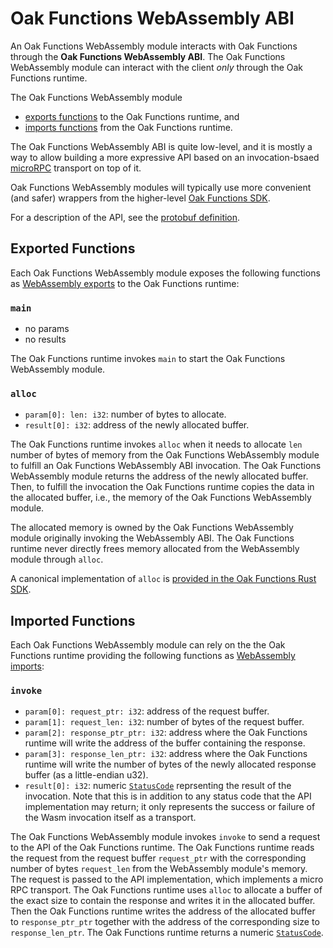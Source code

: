 # Oak Functions WebAssembly ABI

An Oak Functions WebAssembly module interacts with Oak Functions through the
**Oak Functions WebAssembly ABI**. The Oak Functions WebAssembly module can
interact with the client _only_ through the Oak Functions runtime.

The Oak Functions WebAssembly module

- [exports functions](#exported-functions) to the Oak Functions runtime, and
- [imports functions](#imported-functions) from the Oak Functions runtime.

The Oak Functions WebAssembly ABI is quite low-level, and it is mostly a way to
allow building a more expressive API based on an invocation-bsaed
[microRPC](/micro_rpc/) transport on top of it.

Oak Functions WebAssembly modules will typically use more convenient (and safer)
wrappers from the higher-level [Oak Functions SDK](/oak_functions_sdk/).

For a description of the API, see the
[protobuf definition](/oak_functions_sdk/proto/oak_functions_wasm.proto).

## Exported Functions

Each Oak Functions WebAssembly module exposes the following functions as
[WebAssembly exports](https://webassembly.github.io/spec/core/syntax/modules.html#exports)
to the Oak Functions runtime:

### `main`

- no params
- no results

The Oak Functions runtime invokes `main` to start the Oak Functions WebAssembly
module.

### `alloc`

- `param[0]: len: i32`: number of bytes to allocate.
- `result[0]: i32`: address of the newly allocated buffer.

The Oak Functions runtime invokes `alloc` when it needs to allocate `len` number
of bytes of memory from the Oak Functions WebAssembly module to fulfill an Oak
Functions WebAssembly ABI invocation. The Oak Functions WebAssembly module
returns the address of the newly allocated buffer. Then, to fulfill the
invocation the Oak Functions runtime copies the data in the allocated buffer,
i.e., the memory of the Oak Functions WebAssembly module.

The allocated memory is owned by the Oak Functions WebAssembly module originally
invoking the WebAssembly ABI. The Oak Functions runtime never directly frees
memory allocated from the WebAssembly module through `alloc`.

A canonical implementation of `alloc` is
[provided in the Oak Functions Rust SDK](/oak_functions/sdk/oak_functions/src/lib.rs).

## Imported Functions

Each Oak Functions WebAssembly module can rely on the the Oak Functions runtime
providing the following functions as
[WebAssembly imports](https://webassembly.github.io/spec/core/syntax/modules.html#imports):

### `invoke`

- `param[0]: request_ptr: i32`: address of the request buffer.
- `param[1]: request_len: i32`: number of bytes of the request buffer.
- `param[2]: response_ptr_ptr: i32`: address where the Oak Functions runtime
  will write the address of the buffer containing the response.
- `param[3]: response_len_ptr: i32`: address where the Oak Functions runtime
  will write the number of bytes of the newly allocated response buffer (as a
  little-endian u32).
- `result[0]: i32`: numeric
  [`StatusCode`](https://github.com/grpc/grpc/blob/master/doc/statuscodes.md#status-codes-and-their-use-in-grpc)
  reprsenting the result of the invocation. Note that this is in addition to any
  status code that the API implementation may return; it only represents the
  success or failure of the Wasm invocation itself as a transport.

The Oak Functions WebAssembly module invokes `invoke` to send a request to the
API of the Oak Functions runtime. The Oak Functions runtime reads the request
from the request buffer `request_ptr` with the corresponding number of bytes
`request_len` from the WebAssembly module's memory. The request is passed to the
API implementation, which implements a micro RPC transport. The Oak Functions
runtime uses `alloc` to allocate a buffer of the exact size to contain the
response and writes it in the allocated buffer. Then the Oak Functions runtime
writes the address of the allocated buffer to `response_ptr_ptr` together with
the address of the corresponding size to `response_len_ptr`. The Oak Functions
runtime returns a numeric
[`StatusCode`](https://github.com/grpc/grpc/blob/master/doc/statuscodes.md#status-codes-and-their-use-in-grpc).
